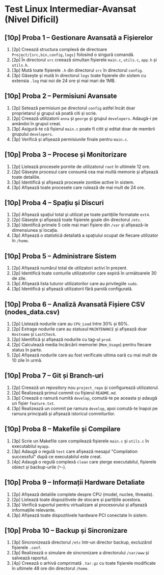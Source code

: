 # Test Linux Intermediar-Avansat (Nivel Dificil)

## \[10p] Proba 1 – Gestionare Avansată a Fișierelor

1. \[2p] Creează structura complexă de directoare `Project/{src,bin,config,logs}` folosind o singură comandă.
2. \[2p] În directorul `src` creează simultan fișierele `main.c`, `utils.c`, `app.h` și `utils.h`.
3. \[3p] Mută toate fișierele `.h` din directorul `src` în directorul `config`.
4. \[3p] Găsește și mută în directorul `logs` toate fișierele din sistem cu extensia `.log` mai noi de 24 ore și mai mari de 1MB.

## \[10p] Proba 2 – Permisiuni Avansate

1. \[2p] Setează permisiuni pe directorul `config` astfel încât doar proprietarul și grupul să poată citi și scrie.
2. \[2p] Creează utilizatorii `anna` și `george` și grupul `developers`. Adaugă-i pe amândoi în grupul creat.
3. \[3p] Asigură-te că fișierul `main.c` poate fi citit și editat doar de membrii grupului `developers`.
4. \[3p] Verifică și afișează permisiunile finale pentru `main.c`.

## \[10p] Proba 3 – Procese și Monitorizare

1. \[2p] Listează procesele pornite de utilizatorul `root` în ultimele 12 ore.
2. \[2p] Găsește procesul care consumă cea mai multă memorie și afișează toate detaliile.
3. \[3p] Identifică și afișează procesele zombie active în sistem.
4. \[3p] Afișează toate procesele care rulează de mai mult de 24 ore.

## \[10p] Proba 4 – Spațiu și Discuri

1. \[2p] Afișează spațiul total și utilizat pe toate partițiile formatate `ext4`.
2. \[2p] Găsește și afișează toate fișierele goale din directorul `/etc`.
3. \[3p] Identifică primele 5 cele mai mari fișiere din `/var` și afișează-le dimensiunea și locația.
4. \[3p] Afișează o statistică detaliată a spațiului ocupat de fiecare utilizator în `/home`.

## \[10p] Proba 5 – Administrare Sistem

1. \[2p] Afișează numărul total de utilizatori activi în prezent.
2. \[2p] Identifică toate conturile utilizatorilor care expiră în următoarele 30 de zile.
3. \[3p] Afișează lista tuturor utilizatorilor care au privilegiile `sudo`.
4. \[3p] Identifică și afișează utilizatorii fără parolă configurată.

## \[10p] Proba 6 – Analiză Avansată Fișiere CSV (nodes\_data.csv)

1. \[2p] Listează nodurile care au `CPU_Load` între 30% și 60%.
2. \[2p] Extrage nodurile care au statusul `MAINTENANCE` și afișează doar `Hostname` și `LastCheck`.
3. \[2p] Identifică și afișează nodurile cu tag-ul `prod`.
4. \[2p] Calculează media încărcării memoriei (`Mem_Usage`) pentru fiecare status în parte.
5. \[2p] Afișează nodurile care au fost verificate ultima oară cu mai mult de 10 zile în urmă.

## \[10p] Proba 7 – Git și Branch-uri

1. \[2p] Creează un repository nou `project_repo` și configurează utilizatorul.
2. \[2p] Realizează primul commit cu fișierul `README.md`.
3. \[3p] Creează o ramură numită `develop`, comută-te pe aceasta și adaugă un fișier `feature.txt`.
4. \[3p] Realizează un commit pe ramura `develop`, apoi comută-te înapoi pe ramura principală și afișează istoricul commiturilor.

## \[10p] Proba 8 – Makefile și Compilare

1. \[3p] Scrie un Makefile care compilează fișierele `main.c` și `utils.c` în executabilul `myapp`.
2. \[3p] Adaugă o regulă `test` care afișează mesajul "Compilation successful" după ce executabilul este creat.
3. \[4p] Adaugă o regulă complexă `clean` care șterge executabilul, fișierele obiect și backup-urile (`*~`).

## \[10p] Proba 9 – Informații Hardware Detaliate

1. \[2p] Afișează detaliile complete despre CPU (model, nuclee, threads).
2. \[2p] Listează toate dispozitivele de stocare și partițiile acestora.
3. \[3p] Verifică suportul pentru virtualizare al procesorului și afișează informațiile relevante.
4. \[3p] Afișează toate dispozitivele hardware PCI conectate în sistem.

## \[10p] Proba 10 – Backup și Sincronizare

1. \[3p] Sincronizează directorul `/etc` într-un director backup, excluzând fișierele `.conf`.
2. \[3p] Realizează o simulare de sincronizare a directorului `/var/www` și salvează raportul.
3. \[4p] Creează o arhivă comprimată `.tar.gz` cu toate fișierele modificate în ultimele 48 ore din directorul `/home`.
